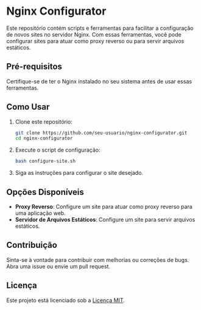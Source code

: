 # Nginx Configurator

Este repositório contém scripts e ferramentas para facilitar a configuração de novos sites no servidor Nginx. Com essas ferramentas, você pode configurar sites para atuar como proxy reverso ou para servir arquivos estáticos.

## Pré-requisitos

Certifique-se de ter o Nginx instalado no seu sistema antes de usar essas ferramentas.

## Como Usar

1. Clone este repositório:

    ```bash
    git clone https://github.com/seu-usuario/nginx-configurator.git
    cd nginx-configurator
    ```

2. Execute o script de configuração:

    ```bash
    bash configure-site.sh
    ```

3. Siga as instruções para configurar o site desejado.

## Opções Disponíveis

- **Proxy Reverso**: Configure um site para atuar como proxy reverso para uma aplicação web.
- **Servidor de Arquivos Estáticos**: Configure um site para servir arquivos estáticos.

## Contribuição

Sinta-se à vontade para contribuir com melhorias ou correções de bugs. Abra uma issue ou envie um pull request.

## Licença

Este projeto está licenciado sob a [Licença MIT](LICENSE).
